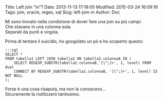 Title: Left join \"in\"?
Date: 2013-11-13 17:18:00
Modified: 2015-03-24 16:09:16
Tags: join, oracle, regex, sql
Slug: left-join-in
Author: Doc

Mi sono trovato nella condizione di dover fare una join su più campi.  
Che stavano in una colonna sola.  
Separati da punti e virgola.

Prima di tentare il suicidio, ho googolato un pò e ho scoperto questo:

    :::sql
    SELECT *  
    FROM tabella1 LEFT JOIN tabella2 ON tabella2.colonnaA IN (  
        SELECT REGEXP_SUBSTR(tabella2.colonnaB,'[\^;]+', 1, level) FROM dual  
        CONNECT BY REGEXP_SUBSTR(tabella2.colonnaB, '[\^;]+', 1, level) IS NOT NULL  
    );

Forse è una cosa risaputa, ma non la conoscevo...  
Sicuramente la riutilizzerò tantissimo.
